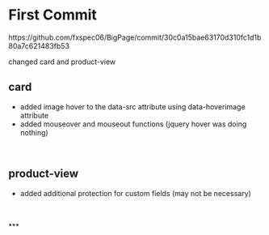 <h1>First Commit</br></h1>
https://github.com/fxspec06/BigPage/commit/30c0a15bae63170d310fc1d1b80a7c621483fb53
<p>
  changed card and product-view

  <h2>card</h2>
  <ul>
  <li>added image hover to the data-src attribute using data-hoverimage attribute</li>
  <li>added mouseover and mouseout functions (jquery hover was doing nothing)</li>
  </ul>
</br>
<h2>product-view</h2>
<ul>
  <li>added additional protection for custom fields (may not be necessary)</li>
</ul>
</p>
</br>
</br>
***
</br>
</br>
